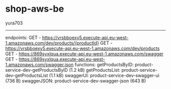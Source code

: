 # shop-aws-be
yura703

-----------

endpoints:
  GET - https://vrsbboexy5.execute-api.eu-west-1.amazonaws.com/dev/products/{productId}
  GET - https://vrsbboexy5.execute-api.eu-west-1.amazonaws.com/dev/products
  GET - https://869syxlqua.execute-api.eu-west-1.amazonaws.com/swagger
  GET - https://869syxlqua.execute-api.eu-west-1.amazonaws.com/swagger.json
functions:
  getProductsByID: product-service-dev-getProductsByID (1.2 kB)
  getProductsList: product-service-dev-getProductsList (1.1 kB)
  swaggerUI: product-service-dev-swagger-ui (736 B)
  swaggerJSON: product-service-dev-swagger-json (643 B)